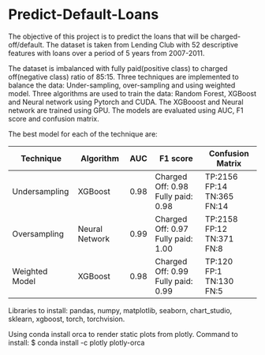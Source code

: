 # Predict-Default-Loans

The objective of this project is to predict the loans that will be charged-off/default. The dataset is taken from Lending Club with 52 descriptive features with loans over a period of 5 years from 2007-2011.

The dataset is imbalanced with fully paid(positive class) to charged off(negative class) ratio of 85:15. Three techniques are implemented to balance the data: Under-sampling, over-sampling and using weighted model.
Three algorithms are used to train the data: Random Forest, XGBoost and Neural network using Pytorch and CUDA. The XGBooost and Neural network are trained using GPU. The models are evaluated using AUC, F1 score and confusion matrix.

The best model for each of the technique are:

| Technique      | Algorithm      | AUC | F1 score                            | Confusion Matrix                  |
|----------------|----------------|-----|-------------------------------------|-----------------------------------|
| Undersampling  | XGBoost        |0.98 |Charged Off: 0.98<br>Fully paid: 0.98|TP:2156<br>FP:14<br>TN:365<br>FN:14|
| Oversampling   | Neural Network |0.99 |Charged Off: 0.97<br>Fully paid: 1.00|TP:2158<br>FP:12<br>TN:371<br>FN:8 |
| Weighted Model |XGBoost         |0.98 |Charged Off: 0.99<br>Fully paid: 0.99|TP:120<br>FP:1<br>TN:130<br>FN:5   |

Libraries to install: pandas, numpy, matplotlib, seaborn, chart_studio, sklearn, xgboost, torch, torchvision.

Using conda install orca to render static plots from plotly. Command to install: $ conda install -c plotly plotly-orca
